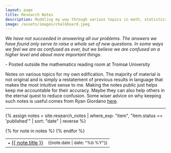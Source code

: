 ```yaml
---
layout: page
title: Research Notes
description: Muddling my way through various topics in math, statistics, and computer science
image: /assets/images/chalkboard.jpeg
---
```


<div class='research-notes-quote'> 
<i>We have not succeeded in answering all our problems.
The answers we have found only serve to raise a whole set
of new questions. In some ways we feel we are as confused
as ever, but we believe we are confused on a higher level
and about more important things.</i>
<p id='credit'>
 - Posted outside the mathematics reading room at Tromsø University 
</p>
</div>

Notes on various topics for my own edification. The majority of material is not original and is simply a restatement of previous results in language that makes the most intuitive sense to me. Making the notes public just helps keep me accountable for their accuracy. Maybe they can also help others in the eternal quest to reduce confusion. Some wiser advice on why keeping such notes is useful comes from Ryan Giordano [here](https://rgiordan.github.io/meta/2019/07/26/why.html). 



<hr>

{% assign notes = site.research_notes | where_exp: "item", "item.status == 'published'" | sort: "date" | reverse %}

<table class='notes-table'>
{% for note in notes %} 
<tr>
<td>
<small>&#x2022;</small> <a href="{{ note.url }}">{{ note.title }}</a> 
</td>
<td class='date'>
<small id='date'>{{note.date | date: "%b %Y"}}</small>
</td>
</tr>
{% endfor %}
</table>
